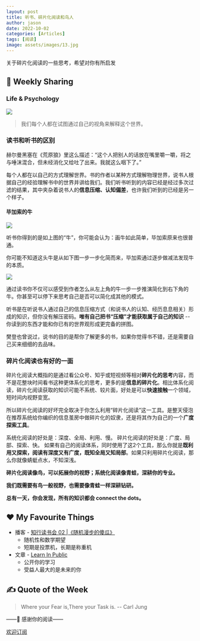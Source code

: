 ```yaml
---
layout: post
title: 听书、碎片化阅读和鸟人
author: jason
date: 2022-10-02
categories: [Articles]
tags: [阅读]
image: assets/images/13.jpg
---
```

关于碎片化阅读的一些思考，希望对你有所启发

## 🎯 Weekly Sharing
### Life & Psychology
![](https://imgs.zhubai.love/cd6bfbb52a7e4cb3b9f5d84cd856f50a.png)
> 我们每个人都在试图通过自己的视角来解释这个世界。

### 读书和听书的区别
赫尔曼黑塞在《荒原狼》里这么描述：“这个人把别人的话放在嘴里嚼一嚼，将之与唾沫混合，但未经消化又给吐了出来。我就这么咽下了。”

每个人都在以自己的方式理解世界。书的作者以某种方式理解物理世界，说书人根据自己的经验理解书中的世界并讲给我们。我们听书听到的内容已经是经过多次过滤的结果，其中夹杂着说书人的**信息压缩、认知偏差**，也许我们听到的已经是另一个样子。

#### 毕加索的牛
![](https://imgs.zhubai.love/e7939a2223be4bc8b22c5b6ac94a2b2d.png)

听书你得到的是如上图的“牛”，你可能会认为：画牛如此简单，毕加索原来也很普通。

你可能不知道这头牛是从如下图一步一步化简而来，毕加索通过逐步做减法发现牛的本质。

![](https://imgs.zhubai.love/2ecc9bb12cd94c68b8b9e9b2a6c7f803.png)

通过读书你不仅可以感受到作者怎么从左上角的牛一步一步推演简化到右下角的牛。你甚至可以停下来思考自己是否可以简化成其他的模式。

听书是在听说书人通过自己的信息压缩方式（和说书人的认知、经历息息相关）形成的知识，但你没有解压密码。**唯有自己把书“压缩”才能获取属于自己的知识** -- 你读到的东西才能和你已有的世界观形成更完备的拼图。

樊登也曾说过，说书的目的是帮你了解更多的书，如果你觉得书不错，还是需要自己买来细细的去品味。

### 碎片化阅读也有好的一面
碎片化阅读大概指的是通过看公众号、知乎或短视频等相对**碎片化的思考**内容，而不是花整块时间看书这种更体系化的思考，更多的是**信息的碎片化**。相比体系化阅读，碎片化阅读获取的知识可能不系统、较片面，好处是可以**快速接触**一个领域，短时间内视野变宽。

所以碎片化阅读的好坏完全取决于你怎么利用“碎片化阅读”这一工具。是整天侵泡在推荐系统给你编织的信息茧房中做碎片化的奴隶，还是将其作为自己的一个**广度探索工具**。

系统化阅读的好处是：深度、全局、利用、慢。
碎片化阅读的好处是：广度、局部、探索、快。
如果有自己的阅读体系，同时使用了这2个工具，那么你就是**既利用又探索，阅读有深度又有广度，既知全局又知局部**。如果只利用碎片化阅读，那么你就像蜻蜓点水，不知深浅。


**碎片化阅读像鸟，可以拓展你的视野；系统化阅读像青蛙，深耕你的专业。**

**我们既需要有鸟一般视野，也需要像青蛙一样深耕钻研。**

**总有一天，你会发现，所有的知识都会 connect the dots。**

## ♥️ My Favourite Things
- 播客 - [知行读书会 02 |《随机漫步的傻瓜》](https://www.xiaoyuzhoufm.com/episode/60f8185dfc5d26f06578cedc)
    - 随机性和数学期望
    - 短期是投票机，长期是称重机
- 文章 - [Learn In Public](https://www.swyx.io/learn-in-public/)
    - 公开你的学习
    - 受益人最大的是未来的你

## ✍️ Quote of the Week
> Where your Fear is,There your Task is. -- Carl Jung

——💌 感谢你的阅读——

[欢迎订阅](https://explorer.zhubai.love/)